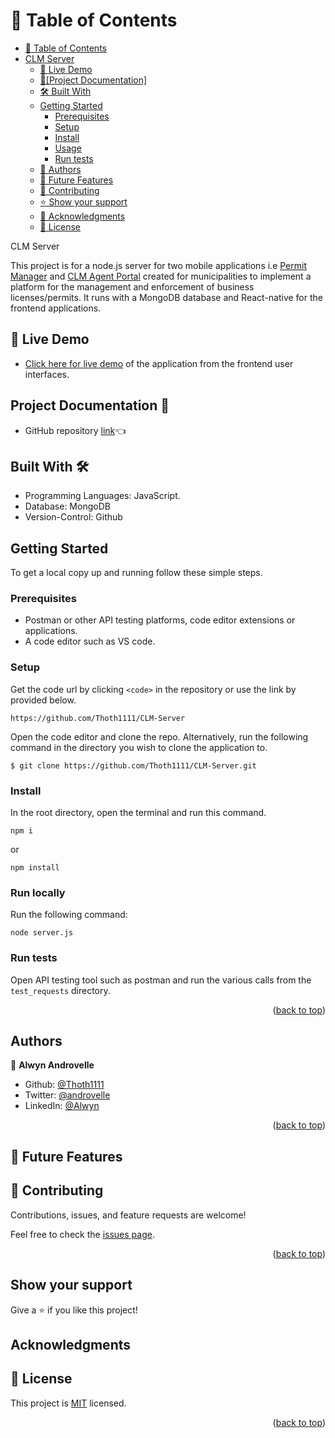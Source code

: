 <a name="readme-top"></a>

# 📗 Table of Contents

- [📗 Table of Contents](#-table-of-contents)
- [CLM Server](#about-project)
  - [🚀 Live Demo](#live-demo)
  - [📄\[Project Documentation\] ](#project-documentation)
  - [🛠 Built With ](#built-with)
  - [Getting Started](#getting-started)
    - [Prerequisites](#prerequisites)
    - [Setup](#setup)
    - [Install](#install)
    - [Usage](#usage)
    - [Run tests](#run-tests)
  - [👥 Authors ](#authors)
  - [🔭 Future Features](#future-features)
  - [🤝 Contributing ](#contributing)
  - [⭐️ Show your support ](#️support)
  - [🙏 Acknowledgments ](#acknowledgements)
  - [📝 License ](#license)

<!-- PROJECT DESCRIPTION -->
CLM Server <a name="about-project"></a>

This project is for a node.js server for two mobile applications i.e [Permit Manager](https://github.com/Thoth1111/Permit-Manager) and [CLM Agent Portal](https://github.com/Thoth1111/CLM-Agent-Portal) created for municipalities to implement a platform for the management and enforcement of business licenses/permits. It runs with a MongoDB database and React-native for the frontend applications.

## 🚀 Live Demo <a name="live-demo"></a>

- [Click here for live demo](https://www.loom.com/share/ea16cb1a5a1c49cc927b5b615f4f3cc9?sid=daeaf47f-991a-4ff5-bae5-cd9ec423d7dc) of the application from the frontend user interfaces.


## Project Documentation 📄 <a name="project-documentation"></a>

- GitHub repository [link](https://github.com/Thoth1111/CLM-Server)👈


## Built With 🛠️ <a name="built-with"></a>

- Programming Languages: JavaScript.
- Database: MongoDB
- Version-Control: Github

## Getting Started <a name="getting-started"></a>

To get a local copy up and running follow these simple steps.

### Prerequisites

- Postman or other API testing platforms, code editor extensions or applications.
- A code editor such as VS code.

### Setup

Get the code url by clicking `<code>` in the repository or use the link by provided below.

```
https://github.com/Thoth1111/CLM-Server

```
Open the code editor and clone the repo. Alternatively, run the following command in the directory you wish to clone the application to.

```
$ git clone https://github.com/Thoth1111/CLM-Server.git

```
### Install

In the root directory, open the terminal and run this command.

```
npm i

```
or 

```
npm install

```

### Run locally

Run the following command:

```
node server.js

```

### Run tests

Open API testing tool such as postman and run the various calls from the `test_requests` directory.

<p align="right">(<a href="#readme-top">back to top</a>)</p>

## Authors <a name="authors"></a>

👤 **Alwyn Androvelle**

- Github: [@Thoth1111](https://github.com/Thoth1111)
- Twitter: [@androvelle](https://twitter.com/androvelle)
- LinkedIn: [@Alwyn](https://linkedin.com/in/alwyn-androvelle-simiyu)

<p align="right">(<a href="#readme-top">back to top</a>)</p>

## 🔭 Future Features <a name="future-features"></a>


## 🤝 Contributing <a name="contributing"></a>

Contributions, issues, and feature requests are welcome!

Feel free to check the [issues page](https://github.com/Thoth1111/CLM-Server/issues).

<p align="right">(<a href="#readme-top">back to top</a>)</p>

## Show your support  <a name="️support"></a>

Give a ⭐️ if you like this project!

## Acknowledgments <a name="acknowledgements"></a>

## 📝 License <a name="license"></a>

This project is [MIT](./LICENSE) licensed.

<p align="right">(<a href="#readme-top">back to top</a>)</p>
